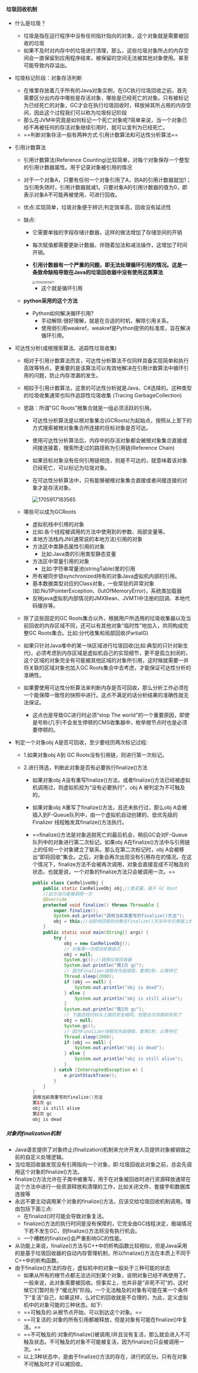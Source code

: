 #### 垃圾回收机制

* 什么是垃圾？
  * 垃圾是指在运行程序中没有任何指针指向的对象，这个对象就是需要被回收的垃圾
  * 如果不及时对内存中的垃圾进行清理，那么，这些垃圾对象所占的内存空间会一直保留到应用程序结束，被保留的空间无法被其他对象使用。甚至可能导致内存溢出。
* 垃圾标记阶段：对象存活判断
  * 在堆里存放着几乎所有的Java对象实例，在GC执行垃圾回收之前，首先需要区分出内存中哪些是存活对象，哪些是已经死亡的对象。只有被标记为已经死亡的对象，GC才会在执行垃圾回收时，释放掉其所占用的内存空间，因此这个过程我们可以称为垃圾标记阶段
  * 那么在JVM中究竟是如何标记一个死亡对象呢?简单来说，当一个对象已经不再被任何的存活对象继续引用时，就可以宣判为已经死亡。
  * ==判断对象存活一般有两种方式:引用计数算法和可达性分析算法==



* 引用计数算法

  * 引用计数算法(Reference Counting)比较简单，对每个对象保存一个整型的引用计数器属性。用于记录对象被引用的情况

  * 对于一个对象A，只要有任何一个对象引用了A，则A的引用计数器就加1；当引用失效时，引用计数器就减1。只要对象A的引用计数器的值为0，即表示对象A不可能再被使用，可进行回收。

  * 优点:实现简单，垃圾对象便于辨识;判定效率高，回收没有延迟性

  * 缺点:

    * 它需要单独的字段存储计数器，这样的做法增加了存储空间的开销

    * 每次赋值都需要更新计数器，伴随着加法和减法操作，这增加了时间开销。

    * **引用计数器有一个严重的问题，即无法处理循环引用的情况。这是一条致命缺陷导致在Java的垃圾回收器中没有使用这类算法**

      <img src="%E5%9E%83%E5%9C%BE%E5%9B%9E%E6%94%B6%E6%9C%BA%E5%88%B6.assets/1705829415671.png" alt="1705829415671" style="zoom:50%;" />

      * 这个就是循环引用

  * **python采用的这个方法**

    * Python如何解决循环引用?
      * 手动解除:很好理解，就是在合适的时机，解除引用关系。
      * 使用弱引用weakref，weakref是Python提供的标准库，旨在解决循环引用。



* 可达性分析(或根搜索算法、追踪性垃圾收集)
  * 相对于引用计数算法而言，可达性分析算法不仅同样具备实现简单和执行高效等特点，更重要的是该算法可以有效地解决在引用计数算法中循环引用的问题，防止内存泄漏的发生。
  
  * 相较于引用计数算法，这里的可达性分析就是Java、C#选择的。这种类型的垃圾收集通常也叫作追踪性垃圾收集 (Tracing GarbageCollection)
  
  * 思路：所谓"GC Roots"根集合就是一组必须活跃的引用。
  
    * 可达性分析算法是以根对象集合(GCRoots)为起始点，按照从上至下的方式搜索被根对象集合所连接的目标对象是否可达。
  
    * 使用可达性分析算法后，内存中的存活对象都会被根对象集合直接或间接连接着，搜索所走过的路径称为引用链(Reference Chain)
  
    * 如果目标对象没有任何引用链相连，则是不可达的，就意味着该对象已经死亡，可以标记为垃圾对象。
  
    * 在可达性分析算法中，只有能够被根对象集合直接或者间接连接的对象才是存活对象。
  
      ![1705917183565](%E5%9E%83%E5%9C%BE%E5%9B%9E%E6%94%B6%E6%9C%BA%E5%88%B6.assets/1705917183565.png)
  
  * 哪些可以成为GCRoots
  
    * 虚拟机栈中引用的对象
    * 比如:各个线程被调用的方法中使用到的参数、局部变量等。
    * 本地方法栈内JNI(通常说的本地方法)引用的对象
    * 方法区中类静态属性引用的对象
      * 比如:Java类的引用类型静态变量
    * 方法区中常量引用的对象
      * 比如:字符串常量池(stringTable)里的引用
    * 所有被同步锁synchronized持有的对象Java虚拟机内部的引用。
    * 基本数据类型对应的Class对象，一些常驻的异常对象(如:Nu1lPointerException、0utOfMemoryError)，系统类加载器
    * 反映java虚拟机内部情况的JMXBean、JVMTI中注册的回调、本地代码缓存等。
  
  * 除了这些固定的GC Roots集合以外，根据用户所选用的垃圾收集器以及当前回收的内存区域不同，还可以有其他对象“临时性”地加入，共同构成完整GC Roots集合。比如:分代收集和局部回收(PartialG)
  
  * 如果只针对Java堆中的某一块区域进行垃圾回收(比如:典型的只针对新生代)，必须考虑到内存区域是虚拟机自己的实现细节，更不是孤立封闭的，这个区域的对象完全有可能被其他区域的对象所引用，这时候就需要一并将关联的区域对象也加入GC Roots集合中去考虑，才能保证可达性分析的准确性。
  
  * 如果要使用可达性分析算法来判断内存是否可回收，那么分析工作必须在一个能保障一致性的快照中进行。这点不满足的话分析结果的准确性就无法保证。
  
    * 这点也是导致GC进行时必须“stop The world"的一个重要原因，即使是号称(几乎)不会发生停顿的CMS收集器中，枚举根节点时也是必须要停顿的。
  
* 判定一个对象obj A是否可回收，至少要经历两次标记过程:
  
  * 1.如果对象obj A到 GC Roots没有引用链，则进行第一次标记。
  
  * 2.进行筛选，判断此对象是否有必要执行finalize()方法
    
    * 如果对象obj A没有重写finalize()方法，或者finalize()方法已经被虚拟机调用过，则虚拟机视为“没有必要执行”，obj A 被判定为不可触及的。
    
    * 如果对象obj A重写了finalize()方法，且还未执行过，那么obj A会被插入到F-Queue队列中，由一个虚拟机自动创建的、低优先级的 Finalizer 线程触发其finalize()方法执行。
    
    * ==finalize()方法是对象逃脱死亡的最后机会，稍后GC会对F-Queue队列中的对象进行第二次标记。如果obj A在finalize()方法中与引用链上的任何一个对象建立了联系，那么在第二次标记时，obj A会被移出“即将回收”集合。之后，对象会再次出现没有引用存在的情况。在这个情况下，finalize方法不会被再次调用，对象会直接变成不可触及的状态，也就是说，一个对象的finalize方法只会被调用一次。==
    
      ```java
      public class CanReliveObj {
          public static CanReliveObj obj;//类变量，属于 GC Root
          //此方法只能被调用一次
          @Override
          protected void finalize() throws Throwable {
              super.finalize();
              System.out.println("调用当前类重写的finalize()方法");
              obj = this;//当前待回收的对象在finalize()方法中与引用链上的一个对象obj建立了联系
          }
          public static void main(String[] args) {
              try {
                  obj = new CanReliveObj();
                  // 对象第一次成功拯救自己
                  obj = null;
                  System.gc();//调用垃圾回收器
                  System.out.println("第1次 gc");
                  // 因为Finalizer线程优先级很低，暂停2秒，以等待它
                  Thread.sleep(2000);
                  if (obj == null) {
                      System.out.println("obj is dead");
                  } else {
                      System.out.println("obj is still alive");
                  }
                  System.out.println("第2次 gc");
                  // 下面这段代码与上面的完全相同，但是这次自救却失败了
                  obj = null;
                  System.gc();
                  // 因为Finalizer线程优先级很低，暂停2秒，以等待它
                  Thread.sleep(2000);
                  if (obj == null) {
                      System.out.println("obj is dead");
                  } else {
                      System.out.println("obj is still alive");
                  }
              } catch (InterruptedException e) {
                  e.printStackTrace();
              }
          }
      }
      调用当前类重写的finalize()方法
      第1次 gc
      obj is still alive
      第2次 gc
      obj is dead
      ```
    
      







##### 对象的finalization机制

* Java语言提供了对象终止(finalization)机制来允许开发人员提供对象被销毁之前的自定义处理逻辑。
* 当垃圾回收器发现没有引用指向一个对象，即:垃圾回收此对象之前，总会先调用这个对象的finalize()方法。
* finalize()方法允许在子类中被重写，用于在对象被回收时进行资源释放通常在这个方法中进行一些资源释放和清理的工作，比如关闭文件、套接字和数据库连接等
* 永远不要主动调用某个对象的finalize()方法，应该交给垃圾回收机制调用。理由包括下面三点:
  * 在finalizd()时可能会导致对象复活。
  * finalize()方法的执行时间是没有保障的，它完全由GC线程决定，极端情况下若不发生GC，则finalize()方法将没有执行机会。
  * 一个糟糕的finalize()会严重影响GC的性能。
* 从功能上来说，finalize()方法与C++中的析构函数比较相似，但是Java采用的是基于垃圾回收器的自动内存管理机制，所以finalize()方法在本质上不同于C++中的析构函数。
* 由于finalize()方法的存在，虚拟机中的对象一般处于三种可能的状态
  * 如果从所有的根节点都无法访问到某个对象，说明对象已经不再使用了。一般来说，此对象需要被回收。但事实上，也并非是“非死不可”的，这时候它们暂时处于“缓北刑”阶段。一个无法触及的对象有可能在某一个条件下“复活”自己，如果这样，么对它的回收就是不合理的，为此，定义虚拟机中的对象可能的三种状态。如下:
  * ==可触及的:从根节点开始，可以到达这个对象。==
  * ==可复活的:对象的所有引用都被释放，但是对象有可能在finalize()中复活。==
  * ==不可触及的:对象的finalize()被调用,I并且没有复活，那么就会进入不可触及状态。不可触及的对象不可能被复活，因为finalize()只会被调用一次。==
  * 以上3种状态中，是由于finalize()方法的存在，进行的区分。只有在对象不可触及时才可以被回收。



